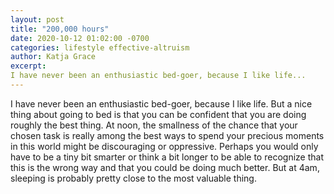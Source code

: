 ```yaml
---
layout: post
title: "200,000 hours"
date: 2020-10-12 01:02:00 -0700
categories: lifestyle effective-altruism
author: Katja Grace
excerpt:
I have never been an enthusiastic bed-goer, because I like life...
---
```

I have never been an enthusiastic bed-goer, because I like life. But a nice thing about going to bed is that you can be confident that you are doing roughly the best thing. At noon, the smallness of the chance that your chosen task is really among the best ways to spend your precious moments in this world might be discouraging or oppressive. Perhaps you would only have to be a tiny bit smarter or think a bit longer to be able to recognize that this is the wrong way and that you could be doing much better. But at 4am, sleeping is probably pretty close to the most valuable thing.
